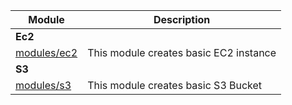 <!-- BEGIN_MODULE_INDEX -->
| Module | Description |
|------|------|
| **Ec2** | |
| [modules/ec2](modules/ec2) | This module creates basic EC2 instance |
| **S3** | |
| [modules/s3](modules/s3) | This module creates basic S3 Bucket |
<!-- END_MODULE_INDEX -->
